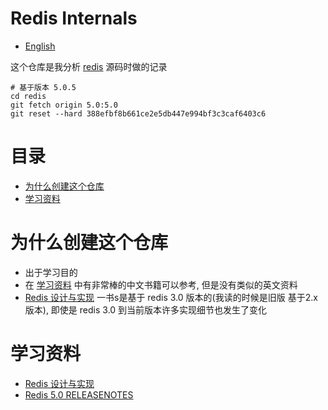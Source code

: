 # Redis Internals

* [English](https://github.com/zpoint/Redis-Internals/blob/master/README.md)

这个仓库是我分析 [redis](https://github.com/antirez/redis) 源码时做的记录

    # 基于版本 5.0.5
    cd redis
    git fetch origin 5.0:5.0
    git reset --hard 388efbf8b661ce2e5db447e994bf3c3caf6403c6

# 目录

* [为什么创建这个仓库](#为什么创建这个仓库)
* [学习资料](#学习资料)

# 为什么创建这个仓库

* 出于学习目的
* 在 [学习资料](#学习资料) 中有非常棒的中文书籍可以参考, 但是没有类似的英文资料
* [Redis 设计与实现](http://redisbook.com/) 一书s是基于 redis 3.0 版本的(我读的时候是旧版 基于2.x版本), 即使是 redis 3.0 到当前版本许多实现细节也发生了变化

# 学习资料

* [Redis 设计与实现](http://redisbook.com/)
* [Redis 5.0 RELEASENOTES](https://raw.githubusercontent.com/antirez/redis/5.0/00-RELEASENOTES)
